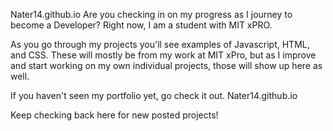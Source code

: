 Nater14.github.io
Are you checking in on my progress as I journey to become a Developer? Right now, I am a student with MIT xPRO.

As you go through my projects you'll see examples of Javascript, HTML, and CSS. These will mostly be from my work at MIT xPro, but as I improve and start working on my own individual projects, those will show up here as well.

If you haven't seen my portfolio yet, go check it out. Nater14.github.io

Keep checking back here for new posted projects!
